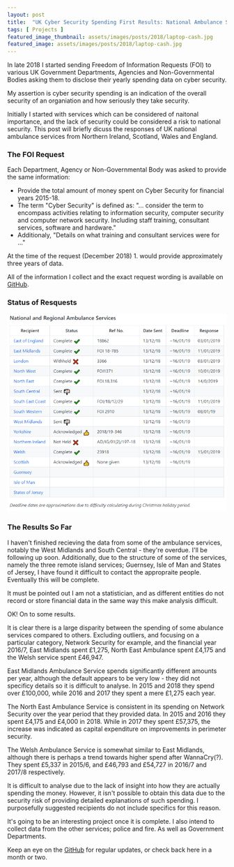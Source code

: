 ```yaml
---
layout: post
title:  "UK Cyber Security Spending First Results: National Ambulance Services"
tags: [ Projects ]
featured_image_thumbnail: assets/images/posts/2018/laptop-cash.jpg
featured_image: assets/images/posts/2018/laptop-cash.jpg
---
```


In late 2018 I started sending Freedom of Information Requests (FOI) to various UK Government Departments, Agencies and Non-Governmental Bodies asking them to disclose their yearly spending data on cyber security.

My assertion is cyber security spending is an indication of the overall security of an organiation and how seriously they take security.

Initially I started with services which can be considered of naitonal importance, and the lack of security could be considered a risk to national security. This post will briefly dicuss the responses of UK national ambulance services from Northern Ireland, Scotland, Wales and England.

### The FOI Request

Each Department, Agency or Non-Governmental Body was asked to provide the same information:

- Provide the total amount of money spent on Cyber Security for financial years 2015-18.
- The term "Cyber Security" is defined as: "... consider the term to encompass activities relating to information security, computer security and computer network security. Including staff training, consultant services, software and hardware."
- Additionaly, "Details on what training and consultant services were for ..."

At the time of the request (December 2018) 1. would provide approximately three years of data.

All of the information I collect and the exact request wording is available on [GitHub](https://github.com/krisbolton/UK-Cyber-Security-Spending-Data).

### Status of Resquests

![](assets/images/posts/2018/uk-amb-table.png)


### The Results So Far

I haven't finished recieving the data from some of the ambulance services, notably the West Midlands and South Central - they're overdue. I'll be following up soon. Additionally, due to the structure of some of the services, namely the three remote island services; Guernsey, Isle of Man and States of Jersey, I have found it difficult to contact the appropraite people. Eventually this will be complete.

It must be pointed out I am not a statistician, and as different entities do not record or store financial data in the same way this make analysis difficult.

OK! On to some results.

It is clear there is a large disparity between the spending of some abulance services compared to others. Excluding outliers, and focusing on a particular category, Network Security for example, and the financial year 2016/7, East Midlands spent £1,275, North East Ambulance spent £4,175 and the Welsh service spent £46,947.

East Midlands Ambulance Service spends significantly different amounts per year, although the default appears to be very low - they did not specificy details so it is difficult to analyse. In 2015 and 2018 they spend over £100,000, while 2016 and 2017 they spent a mere £1,275 each year.

The North East Ambulance Service is consistent in its spending on Network Security over the year period that they provided data. In 2015 and 2016 they spent £4,175 and £4,000 in 2018. While in 2017 they spent £57,375, the increase was indicated as capital expenditure on improvements in perimeter security.

The Welsh Ambulance Service is somewhat similar to East Midlands, although there is perhaps a trend towards higher spend after WannaCry(?). They spent £5,337 in 2015/6, and £46,793 and £54,727 in 2016/7 and 2017/8 respectively.

It is difficult to analyse due to the lack of insight into how they are actually spending the money. However, it isn't possible to obtain this data due to the security risk of providing detailed explanations of such spending. I purposefully suggested recipients do not include specifics for this reason.

It's going to be an interesting project once it is complete. I also intend to collect data from the other services; police and fire. As well as Government Departments.

Keep an eye on the [GitHub](https://github.com/krisbolton/UK-Cyber-Security-Spending-Data) for regular updates, or check back here in a month or two.